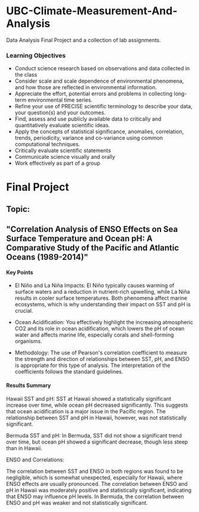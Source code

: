 # UBC-Climate-Measurement-And-Analysis
Data Analysis Final Project and a collection of lab assignments.

### Learning Objectives
- Conduct science research based on observations and data collected in the class
- Consider scale and scale dependence of environmental phenomena, and how those are reflected in environmental information.
- Appreciate the effort, potential errors and problems in collecting long-term environmental time series.
- Refine your use of PRECISE scientific terminology to describe your data, your question(s) and your outcomes.
- Find, assess and use publicly available data to critically and quantitatively evaluate scientific ideas.
- Apply the concepts of statistical significance, anomalies, correlation, trends, periodicity, variance and co-variance using common computational techniques.
- Critically evaluate scientific statements
- Communicate science visually and orally
- Work effectively as part of a group


# Final Project
## Topic: 
## "Correlation Analysis of ENSO Effects on Sea Surface Temperature and Ocean pH: A Comparative Study of the Pacific and Atlantic Oceans (1989-2014)"

#### Key Points
- El Niño and La Niña Impacts: El Niño typically causes warming of surface waters and a reduction in nutrient-rich upwelling, while La Niña results in cooler surface temperatures. Both phenomena affect marine ecosystems, which is why understanding their impact on SST and pH is crucial.

- Ocean Acidification: You effectively highlight the increasing atmospheric CO2 and its role in ocean acidification, which lowers the pH of ocean water and affects marine life, especially corals and shell-forming organisms.

- Methodology: The use of Pearson's correlation coefficient to measure the strength and direction of relationships between SST, pH, and ENSO is appropriate for this type of analysis. The interpretation of the coefficients follows the standard guidelines.

#### Results Summary
Hawaii SST and pH: SST at Hawaii showed a statistically significant increase over time, while ocean pH decreased significantly. This suggests that ocean acidification is a major issue in the Pacific region. The relationship between SST and pH in Hawaii, however, was not statistically significant.

Bermuda SST and pH: In Bermuda, SST did not show a significant trend over time, but ocean pH showed a significant decrease, though less steep than in Hawaii.

ENSO and Correlations:

The correlation between SST and ENSO in both regions was found to be negligible, which is somewhat unexpected, especially for Hawaii, where ENSO effects are usually pronounced.
The correlation between ENSO and pH in Hawaii was moderately positive and statistically significant, indicating that ENSO may influence pH levels.
In Bermuda, the correlation between ENSO and pH was weaker and not statistically significant.
